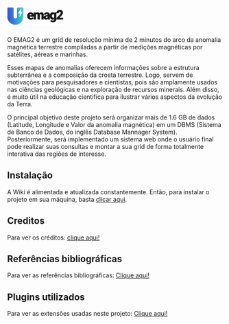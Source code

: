 # <img src="/assets/img/logo-blue.png" />

O EMAG2 é um grid de resolução mínima de 2 minutos do arco da anomalia magnética terrestre compiladas a partir de medições magnéticas por satélites, aéreas e marinhas.

Esses mapas de anomalias oferecem informações sobre a estrutura subterrânea e a composição da crosta terrestre. Logo, servem de motivações para pesquisadores e cientistas, pois são amplamente usados nas ciências geológicas e na exploração de recursos minerais. Além disso, é muito útil na educação cientifica para ilustrar vários aspectos da evolução da Terra.

O princípal objetivo deste projeto será organizar mais de 1.6 GB de dados (Latitude, Longitude e Valor da anomalia magnética) em um DBMS (Sistema de Banco de Dados, do inglês Database Mannager System). Posteriormente, será implementado um sistema web onde o usuário final pode realizar suas consultas e montar a sua grid de forma totalmente interativa das regiões de interesse.

## Instalação
A Wiki é alimentada e atualizada constantemente. Então, para instalar o projeto em sua máquina, basta [clicar aqui](https://github.com/EMAG2/emag2/wiki/Instala%C3%A7%C3%A3o).

## Creditos
Para ver os créditos: [clique aqui!](https://github.com/EMAG2/emag2/wiki/Cr%C3%A9ditos)

## Referências bibliográficas
Para ver as referências bibliográficas: [Clique aqui!](https://github.com/EMAG2/emag2/wiki/Refer%C3%AAncias-bibliogr%C3%A1ficas)

## Plugins utilizados
Para ver as extensões usadas neste projeto: [Clique aqui!](https://github.com/EMAG2/emag2/wiki/Plugins)
